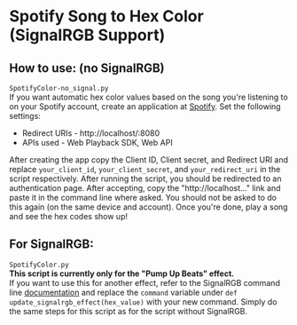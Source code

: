 Spotify Song to Hex Color (SignalRGB Support)
=============================================
How to use: (no SignalRGB)
-----------
`SpotifyColor-no_signal.py`  
If you want automatic hex color values based on the song you're listening to on your Spotify account, 
create an application at [Spotify](https://developer.spotify.com/dashboard). Set the following settings:  
* Redirect URIs - http://localhost/:8080  
* APIs used - Web Playback SDK, Web API  

After creating the app copy the Client ID, Client secret, and Redirect URI and replace 
`your_client_id`, `your_client_secret`, and `your_redirect_uri` in the script respectively. 
After running the script, you should be redirected to an authentication page. After accepting, copy 
the "http://localhost..." link and paste it in the command line where asked. You should not be asked 
to do this again (on the same device and account). Once you're done, play a song and see the hex codes 
show up!

For SignalRGB:
--------------
`SpotifyColor.py`  
**This script is currently only for the "Pump Up Beats" effect.**  
If you want to use this for another effect, refer to the SignalRGB command line [documentation](https://docs.signalrgb.com/application-url-s/using-command-line) 
and replace the `command` variable under `def update_signalrgb_effect(hex_value)` with your new command. 
Simply do the same steps for this script as for the script without SignalRGB.